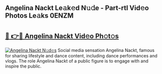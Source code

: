 ## Angelina Nackt Le𝚊k𝚎d N𝚞𝚍e - Part-rtl Vid𝚎o Photos Le𝚊ks 0ENZM

# <h2><a href="http://fb2u4kc.evod.top/?m=Angelina+Nackt">🔗 👉🔴 Angelina Nackt Vid𝚎o Ph𝚘t𝚘s</a></h2>

[![Angelina Nackt N𝚞d𝚎s](https://i.imgur.com/8V9OHl7.gif)](http://fb2u4kc.evod.top/?m=Angelina+Nackt)
Social media sensation Angelina Nackt, famous for sharing lifestyle and dance content, including dance performances and vlogs. The role Angelina Nackt of a public figure is to engage with and inspire the public. 
